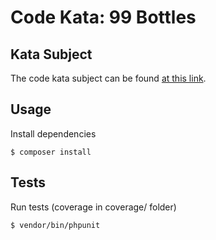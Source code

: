 # Code Kata: 99 Bottles

## Kata Subject

The code kata subject can be found [at this link](https://www.codewars.com/kata/99-bottles-of-beer-1/javascript).

## Usage

Install dependencies
```
$ composer install
```

## Tests

Run tests (coverage in coverage/ folder)
```
$ vendor/bin/phpunit
